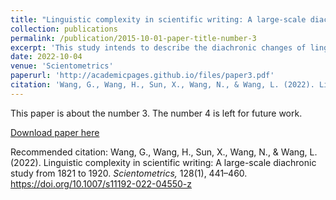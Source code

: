 ```yaml
---
title: "Linguistic complexity in scientific writing: A large‑scale diachronic study from 1821 to 1920"
collection: publications
permalink: /publication/2015-10-01-paper-title-number-3
excerpt: 'This study intends to describe the diachronic changes of linguistic complexity (i.e. overall, morphological, and syntactic complexity) in scientific writing based on Kolmogorov complexity, an information-theoretic approach. We have chosen the entire data (i.e. all the 24 text types including articles, letters, news, etc.) and two individual registers (i.e. the full texts and abstracts of articles) of Philosophical Transactions of the Royal Society of London, the world’s oldest scientific writing journal. The Mann-Kendall trend tests were used to capture diachronic changes in linguistic complexity at three complexity levels, and the Pearson correlation coefficients were calculated to investigate the relationships between the three complexity metrics. Results showed that the overall and morphological complexity of both the entire data and full texts increased from 1821 to 1920, indicating a massive lexical expansion during this 100-year period, as evidenced by more and more word form variants in scientific writing. In contrast, the syntactic complexity of the entire data and full texts declined, suggesting a gradual shift towards grammatical simplification in the evolution of scientific writing, particularly in word order rules and syntactic patterns. A trade-off effect has also been found between syntactic and morphological complexity in the entire data. In addition, concerning abstracts, the overall and morphological complexity decreased while the syntactic complexity increased. Drawing from these results, researchers can better understand the changing linguistic complexity styles in scientific writing, thus making adjustments in their writing accordingly to garner greater attention in academia.'
date: 2022-10-04
venue: 'Scientometrics'
paperurl: 'http://academicpages.github.io/files/paper3.pdf'
citation: 'Wang, G., Wang, H., Sun, X., Wang, N., & Wang, L. (2022). Linguistic complexity in scientific writing: A large-scale diachronic study from 1821 to 1920. *Scientometrics,* 128(1), 441–460. https://doi.org/10.1007/s11192-022-04550-z'
---
```

This paper is about the number 3. The number 4 is left for future work.

[Download paper here](http://academicpages.github.io/files/paper3.pdf)

Recommended citation: Wang, G., Wang, H., Sun, X., Wang, N., & Wang, L. (2022). Linguistic complexity in scientific writing: A large-scale diachronic study from 1821 to 1920. *Scientometrics,* 128(1), 441–460. https://doi.org/10.1007/s11192-022-04550-z
